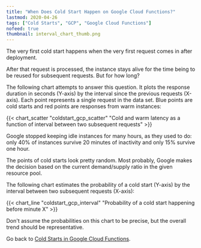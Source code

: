 ```yaml
---
title: "When Does Cold Start Happen on Google Cloud Functions?"
lastmod: 2020-04-26
tags: ["Cold Starts", "GCP", "Google Cloud Functions"]
nofeed: true
thumbnail: interval_chart_thumb.png
---
```


The very first cold start happens when the very first request comes in after deployment.

After that request is processed, the instance stays alive for the time being to be reused for subsequent requests. But for how long?

The following chart attempts to answer this question. It plots the response duration in seconds (Y-axis) by the interval since the previous requests (X-axis). Each point represents a single request in the data set. Blue points are cold starts and red points are responses from warm instances:

{{< chart_scatter
    "coldstart_gcp_scatter"
    "Cold and warm latency as a function of interval between two subsequent requests" >}}

Google stopped keeping idle instances for many hours, as they used to do: only 40% of instances survive 20 minutes of inactivity and only 15% survive one hour.

The points of cold starts look pretty random. Most probably, Google makes the decision based on the current demand/supply ratio in the given resource pool.

The following chart estimates the probability of a cold start (Y-axis) by the interval between two subsequent requests (X-axis):

{{< chart_line
    "coldstart_gcp_interval"
    "Probability of a cold start happening before minute X" >}}

Don't assume the probabilities on this chart to be precise, but the overall trend should be representative.

Go back to [Cold Starts in Google Cloud Functions](/serverless/coldstarts/gcp/).